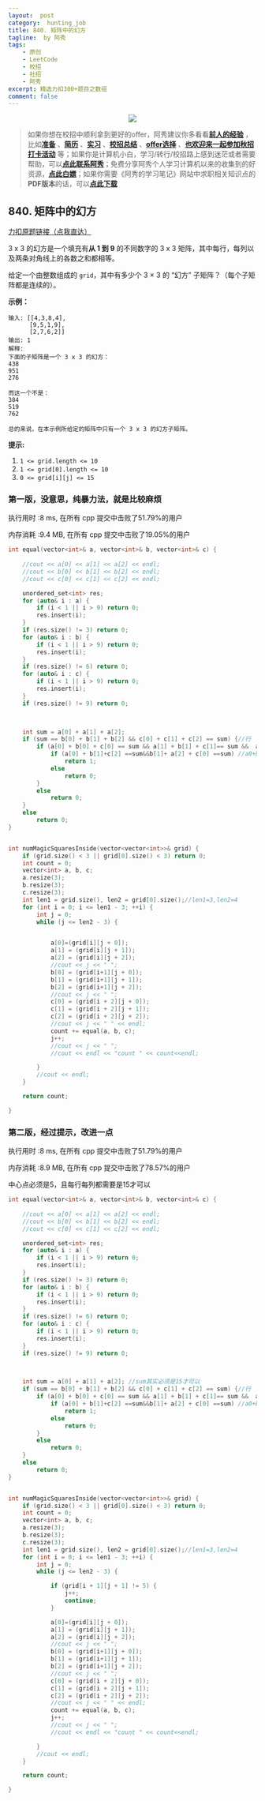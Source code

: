 ```yaml
---
layout:  post
category:  hunting_job
title: 840. 矩阵中的幻方
tagline:  by 阿秀
tags:
    - 原创
    - LeetCode
    - 校招
    - 社招
    - 阿秀
excerpt: 精选力扣300+题目之数组
comment: false
---
```




<div align="center">
  <a href="/notes/05-xiustar/01-xiustar_reading_guide/01-introduce.html#阿秀组建了一个校招学习圈子">
      <img src="https://axiu-image-bed.oss-cn-shanghai.aliyuncs.com/img/202206190108471.png">
  </a></div>



> 如果你想在校招中顺利拿到更好的offer，阿秀建议你多看看<font style="font-weight:bold; color:#4169E1;text-decoration:underline;">[前人的经验](/notes/05-xiustar/01-xiustar_reading_guide/01-introduce.md)</font> ，比如<font style="font-weight:bold; color:#4169E1;text-decoration:underline;">[准备](/notes/05-xiustar/02-campus_prepare/02-01-校招重要时间点科普.md)</font> 、<font style="font-weight:bold; color:#4169E1;text-decoration:underline;">[简历](/notes/05-xiustar/03-resume/01-00-简历开篇词.md)</font> 、<font style="font-weight:bold; color:#4169E1;text-decoration:underline;">[实习](/notes/05-xiustar/04-school_practice/20220320-从公司角度来看，为什么要招实习生.md)</font> 、<font style="font-weight:bold; color:#4169E1;text-decoration:underline;">[校招总结](/notes/05-xiustar/05-campus_recruitment/2020-12-16-双非渣硕的秋招之路总结（已拿抖音研发岗SP）.md)</font> 、<font style="font-weight:bold; color:#4169E1;text-decoration:underline;">[offer选择](/notes/05-xiustar/06-offer/01-offer_choose.md)</font> 、<font style="font-weight:bold; color:#4169E1;text-decoration:underline;">[也欢迎来一起参加秋招打卡活动](/notes/05-xiustar/01-xiustar_reading_guide/01-introduce.html#阿秀组建了一个校招学习圈子)</font> 等；如果你是计算机小白，学习/转行/校招路上感到迷茫或者需要帮助，可以<font style="font-weight:bold; color:#4169E1;text-decoration:underline;">[点此联系阿秀](/notes/08-other/02-question.md#_4、阿秀-如何才能联系到你)</font>；免费分享阿秀个人学习计算机以来的收集到的好资源，<font style="font-weight:bold; color:#4169E1;text-decoration:underline;">[点此白嫖](/notes/07-resources/01-free/01-introduce.md)</font>；如果你需要《阿秀的学习笔记》网站中求职相关知识点的**PDF版本**的话，可以<font style="font-weight:bold; color:#4169E1;text-decoration:underline;">[点此下载](/notes/08-other/02-question.md#_5、如何下载阿秀的学习笔记内容pdf版本)</font> 





<p id="矩阵中的幻方"></p>


## 840. 矩阵中的幻方

[力扣原题链接（点我直达）](https://leetcode-cn.com/problems/magic-squares-in-grid/)

3 x 3 的幻方是一个填充有**从 1 到 9** 的不同数字的 3 x 3 矩阵，其中每行，每列以及两条对角线上的各数之和都相等。

给定一个由整数组成的 `grid`，其中有多少个 3 × 3 的 “幻方” 子矩阵？（每个子矩阵都是连续的）。

 

**示例：**

```
输入: [[4,3,8,4],
      [9,5,1,9],
      [2,7,6,2]]
输出: 1
解释: 
下面的子矩阵是一个 3 x 3 的幻方：
438
951
276

而这一个不是：
384
519
762

总的来说，在本示例所给定的矩阵中只有一个 3 x 3 的幻方子矩阵。
```

**提示:**

1. `1 <= grid.length <= 10`
2. `1 <= grid[0].length <= 10`
3. `0 <= grid[i][j] <= 15`





### 第一版，没意思，纯暴力法，就是比较麻烦

执行用时 :8 ms, 在所有 cpp 提交中击败了51.79%的用户

内存消耗 :9.4 MB, 在所有 cpp 提交中击败了19.05%的用户



```c++
int equal(vector<int>& a, vector<int>& b, vector<int>& c) {
	
	//cout << a[0] << a[1] << a[2] << endl;
	//cout << b[0] << b[1] << b[2] << endl;
	//cout << c[0] << c[1] << c[2] << endl;

	unordered_set<int> res;
	for (auto& i : a) {
		if (i < 1 || i > 9) return 0;
		res.insert(i);
	}
	if (res.size() != 3) return 0;
	for (auto& i : b) {
		if (i < 1 || i > 9) return 0;
		res.insert(i);
	}
	if (res.size() != 6) return 0;
	for (auto& i : c) {
		if (i < 1 || i > 9) return 0;
		res.insert(i);
	}
	if (res.size() != 9) return 0;


	
	int sum = a[0] + a[1] + a[2];
	if (sum == b[0] + b[1] + b[2] && c[0] + c[1] + c[2] == sum) {//行
		if (a[0] + b[0] + c[0] == sum && a[1] + b[1] + c[1]== sum &&  a[2] + b[2] + c[2]==sum) {//列			
			if (a[0] + b[1]+c[2] ==sum&&b[1]+ a[2] + c[0] ==sum) //a0+b1+c2   a2+b1+c0
				return 1;
			else
				return 0;		
		}
		else
			return 0;
	}
	else
		return 0;
}


int numMagicSquaresInside(vector<vector<int>>& grid) {
	if (grid.size() < 3 || grid[0].size() < 3) return 0;
	int count = 0;
	vector<int> a, b, c;
	a.resize(3);
	b.resize(3);
	c.resize(3);
	int len1 = grid.size(), len2 = grid[0].size();//len1=3,len2=4
	for (int i = 0; i <= len1 - 3; ++i) {
		int j = 0;
		while (j <= len2 - 3) {


			a[0]=(grid[i][j + 0]);
			a[1] = (grid[i][j + 1]);
			a[2] = (grid[i][j + 2]);
			//cout << j << " ";
			b[0] = (grid[i+1][j + 0]);
			b[1] = (grid[i+1][j + 1]);
			b[2] = (grid[i+1][j + 2]);
			//cout << j << " ";
			c[0] = (grid[i + 2][j + 0]);
			c[1] = (grid[i + 2][j + 1]);
			c[2] = (grid[i + 2][j + 2]);
			//cout << j << " " << endl;
			count += equal(a, b, c);
			j++;
			//cout << j << " ";
			//cout << endl << "count " << count<<endl;

		}
		//cout << endl;
	}

	return count;

}
```





### 第二版，经过提示，改进一点

执行用时 :8 ms, 在所有 cpp 提交中击败了51.79%的用户

内存消耗 :8.9 MB, 在所有 cpp 提交中击败了78.57%的用户



中心点必须是5，且每行每列都需要是15才可以



```c++
int equal(vector<int>& a, vector<int>& b, vector<int>& c) {
	
	//cout << a[0] << a[1] << a[2] << endl;
	//cout << b[0] << b[1] << b[2] << endl;
	//cout << c[0] << c[1] << c[2] << endl;

	unordered_set<int> res;
	for (auto& i : a) {
		if (i < 1 || i > 9) return 0;
		res.insert(i);
	}
	if (res.size() != 3) return 0;
	for (auto& i : b) {
		if (i < 1 || i > 9) return 0;
		res.insert(i);
	}
	if (res.size() != 6) return 0;
	for (auto& i : c) {
		if (i < 1 || i > 9) return 0;
		res.insert(i);
	}
	if (res.size() != 9) return 0;


	
	int sum = a[0] + a[1] + a[2]; //sum其实必须是15才可以
	if (sum == b[0] + b[1] + b[2] && c[0] + c[1] + c[2] == sum) {//行
		if (a[0] + b[0] + c[0] == sum && a[1] + b[1] + c[1]== sum &&  a[2] + b[2] + c[2]==sum) {//列			
			if (a[0] + b[1]+c[2] ==sum&&b[1]+ a[2] + c[0] ==sum) //a0+b1+c2   a2+b1+c0
				return 1;
			else
				return 0;		
		}
		else
			return 0;
	}
	else
		return 0;
}


int numMagicSquaresInside(vector<vector<int>>& grid) {
	if (grid.size() < 3 || grid[0].size() < 3) return 0;
	int count = 0;
	vector<int> a, b, c;
	a.resize(3);
	b.resize(3);
	c.resize(3);
	int len1 = grid.size(), len2 = grid[0].size();//len1=3,len2=4
	for (int i = 0; i <= len1 - 3; ++i) {
		int j = 0;
		while (j <= len2 - 3) {

			if (grid[i + 1][j + 1] != 5) { 
				j++;
				continue; 
			}

			a[0]=(grid[i][j + 0]);
			a[1] = (grid[i][j + 1]);
			a[2] = (grid[i][j + 2]);
			//cout << j << " ";
			b[0] = (grid[i+1][j + 0]);
			b[1] = (grid[i+1][j + 1]);
			b[2] = (grid[i+1][j + 2]);
			//cout << j << " ";
			c[0] = (grid[i + 2][j + 0]);
			c[1] = (grid[i + 2][j + 1]);
			c[2] = (grid[i + 2][j + 2]);
			//cout << j << " " << endl;
			count += equal(a, b, c);
			j++;
			//cout << j << " ";
			//cout << endl << "count " << count<<endl;

		}
		//cout << endl;
	}

	return count;

}
```



<p id="到最近的人的最大距离"></p>
